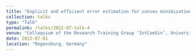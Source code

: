 ```yaml
---
title: "Explicit and efficient error estimation for convex minimization problems"
collection: talks
type: "Talk"
permalink: /talks/2022-07-talk-4
venue: "Colloquium of the Research Training Group ‘IntComSin’, University of Regensburg"
date: 2022-07-01
location: "Regensburg, Germany"
--- 
```

